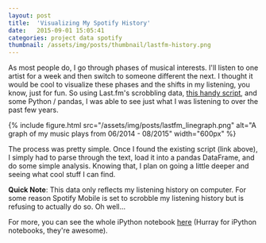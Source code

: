 ```yaml
---
layout: post
title:  'Visualizing My Spotify History'
date:   2015-09-01 15:05:41
categories: project data spotify
thumbnail: /assets/img/posts/thumbnail/lastfm-history.png
---
```


As most people do, I go through phases of musical interests. I'll listen to one artist for a week and then switch to someone different the next. I thought it would be cool to visualize these phases and the shifts in my listening, you know, just for fun. So using Last.fm's scrobbling data, [this handy script](https://gist.github.com/bitmorse/5201491), and some Python / pandas, I was able to see just what I was listening to over the past few years.

{% include figure.html src="/assets/img/posts/lastfm_linegraph.png" alt="A graph of my music plays from 06/2014 - 08/2015" width="600px" %}

The process was pretty simple. Once I found the existing script (link above), I simply had to parse through the text, load it into a pandas DataFrame, and do some simple analysis. Knowing that, I plan on going a little deeper and seeing what cool stuff I can find.

**Quick Note**: This data only reflects my listening history on computer. For some reason Spotify Mobile is set to scrobble my listening history but is refusing to actually do so. Oh well...

For more, you can see the whole iPython notebook [here](/notebooks/lastfm_scrobble.html) (Hurray for iPython notebooks, they're awesome).

